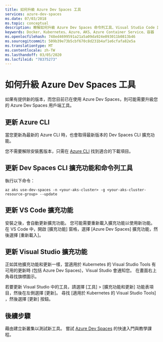 ```yaml
---
title: 如何升級 Azure Dev Spaces 工具
services: azure-dev-spaces
ms.date: 07/03/2018
ms.topic: conceptual
description: 瞭解如何升級 Azure Dev Spaces 命令列工具、Visual Studio Code 延伸模組，以及 Visual Studio 擴充功能
keywords: Docker、Kubernetes、Azure、AKS、Azure Container Service、容器
ms.openlocfilehash: 748ed4699591a21a5a09da924e093011b0813b46
ms.sourcegitcommit: 509b39e73b5cbf670c8d231b4af1e6cfafa82e5a
ms.translationtype: MT
ms.contentlocale: zh-TW
ms.lasthandoff: 03/05/2020
ms.locfileid: "78375273"
---
```

# <a name="how-to-upgrade-azure-dev-spaces-tools"></a>如何升級 Azure Dev Spaces 工具

如果有提供新的版本，而您目前已在使用 Azure Dev Spaces，則可能需要升級您的 Azure Dev Spaces 用戶端工具。

## <a name="update-the-azure-cli"></a>更新 Azure CLI

當您更新為最新的 Azure CLI 時，也會取得最新版本的 Dev Spaces CLI 擴充功能。

您不需要解除安裝舊版本，只需在 [Azure CLI](/cli/azure/install-azure-cli?view=azure-cli-latest) 找到適合的下載項目。


## <a name="update-the-dev-spaces-cli-extension-and-command-line-tools"></a>更新 Dev Spaces CLI 擴充功能和命令列工具

執行以下命令：

```azurecli
az aks use-dev-spaces -n <your-aks-cluster> -g <your-aks-cluster-resource-group> --update
```

## <a name="update-the-vs-code-extension"></a>更新 VS Code 擴充功能

安裝之後，會自動更新擴充功能。 您可能需要重新載入擴充功能以使用新功能。 在 VS Code 中，開啟 [擴充功能] 窗格，選擇 [Azure Dev Spaces] 擴充功能，然後選擇 [重新載入]。

## <a name="update-the-visual-studio-extension"></a>更新 Visual Studio 擴充功能

正如其他擴充功能和更新一樣，當適用於 Kubernetes 的 Visual Studio Tools 有可用的更新時 (包括 Azure Dev Spaces)，Visual Studio 會通知您。 在畫面右上角尋找旗標圖示。

若要更新 Visual Studio 中的工具，請選擇 [工具] > [擴充功能和更新] 功能表項目，然後在左側選擇 [更新]。 尋找 [適用於 Kubernetes 的 Visual Studio Tools] ，然後選擇 [更新] 按鈕。

## <a name="next-steps"></a>後續步驟

藉由建立新叢集以測試新工具。 嘗試 [Azure Dev Spaces](/azure/dev-spaces) 的快速入門與教學課程。

